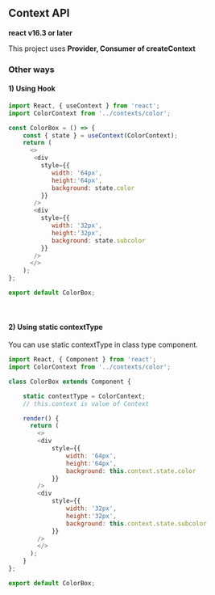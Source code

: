 ## Context API

**react v16.3 or later**

This project uses **Provider, Consumer of createContext**

### Other ways

#### 1) Using Hook 

``` JavaScript
import React, { useContext } from 'react';
import ColorContext from '../contexts/color';

const ColorBox = () => {
    const { state } = useContext(ColorContext);
    return (
      <>
       <div
         style={{
            width: '64px',
            height:'64px',
            background: state.color
         }}
       />
       <div
         style={{
            width: '32px',
            height:'32px',
            background: state.subcolor
         }}
       />
      </>
    );
};

export default ColorBox;
```

<br>

#### 2) Using static contextType

You can use static contextType in class type component.

``` JavaScript
import React, { Component } from 'react';
import ColorContext from '../contexts/color';

class ColorBox extends Component {

    static contextType = ColorContext;
    // this.context is value of Context

    render() {
      return (
        <>
        <div
            style={{
                width: '64px',
                height:'64px',
                background: this.context.state.color
            }}
        />
        <div
            style={{
                width: '32px',
                height:'32px',
                background: this.context.state.subcolor
            }}
        />
        </>
      );
    }
};

export default ColorBox;
```
